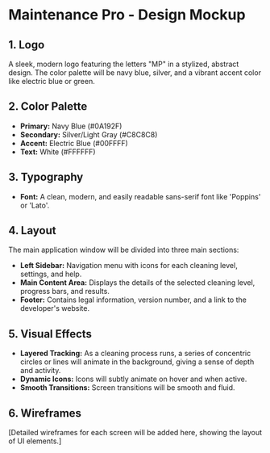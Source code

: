 # Maintenance Pro - Design Mockup

## 1. Logo

A sleek, modern logo featuring the letters "MP" in a stylized, abstract design. The color palette will be navy blue, silver, and a vibrant accent color like electric blue or green.

## 2. Color Palette

- **Primary:** Navy Blue (#0A192F)
- **Secondary:** Silver/Light Gray (#C8C8C8)
- **Accent:** Electric Blue (#00FFFF)
- **Text:** White (#FFFFFF)

## 3. Typography

- **Font:** A clean, modern, and easily readable sans-serif font like 'Poppins' or 'Lato'.

## 4. Layout

The main application window will be divided into three main sections:

- **Left Sidebar:** Navigation menu with icons for each cleaning level, settings, and help.
- **Main Content Area:** Displays the details of the selected cleaning level, progress bars, and results.
- **Footer:** Contains legal information, version number, and a link to the developer's website.

## 5. Visual Effects

- **Layered Tracking:** As a cleaning process runs, a series of concentric circles or lines will animate in the background, giving a sense of depth and activity.
- **Dynamic Icons:** Icons will subtly animate on hover and when active.
- **Smooth Transitions:** Screen transitions will be smooth and fluid.

## 6. Wireframes

[Detailed wireframes for each screen will be added here, showing the layout of UI elements.]
